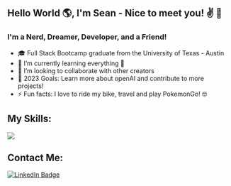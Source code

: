 ## Hello World 🌎, I'm Sean - Nice to meet you! ✌️ 👋

### I'm a Nerd, Dreamer, Developer, and a Friend!

- 🎓 Full Stack Bootcamp graduate from the University of Texas - Austin
- 🌱 I’m currently learning everything 🤣
- 👯 I’m looking to collaborate with other creators
- 🥅 2023 Goals: Learn more about openAI and contribute to more projects!
- ⚡ Fun facts: I love to ride my bike, travel and play PokemonGo! 🤓


## My Skills: 

<p align="left" >
  <a href="https://skillicons.dev" >
    <img src="https://skillicons.dev/icons?i=html,css,jquery,react,bootstrap,nodejs,express,mysql,sequelize,mongodb,graphql" />
  </a>
</p>

## Contact Me:

[![LinkedIn Badge](https://img.shields.io/badge/LinkedIn-0077B5?style=for-the-badge&logo=linkedin&logoColor=white)](https://www.linkedin.com/in/seanallen19/)


